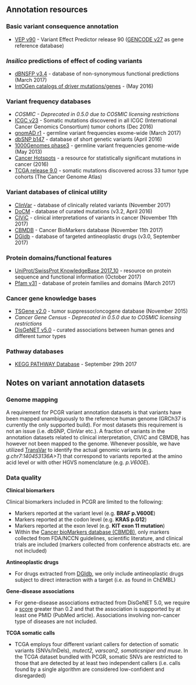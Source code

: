 ## Annotation resources

### Basic variant consequence annotation
  * [VEP v90](http://www.ensembl.org/info/docs/tools/vep/index.html) - Variant Effect Predictor release 90 ([GENCODE v27](https://www.gencodegenes.org/releases/27.html) as gene reference database)

###  *Insilico* predictions of effect of coding variants
  * [dBNSFP v3.4](https://sites.google.com/site/jpopgen/dbNSFP) - database of non-synonymous functional predictions (March 2017)
  * [IntOGen catalogs of driver mutations/genes](https://www.intogen.org/downloads) - (May 2016)

###  Variant frequency databases
  * *COSMIC - Deprecated in 0.5.0 due to COSMIC licensing restrictions*
  * [ICGC v23](https://dcc.icgc.org/) - Somatic mutations discovered in all ICGC (International Cancer Genomics Consortium) tumor cohorts (Dec 2016)
  * [gnomAD r1](http://exac.broadinstitute.org/) - germline variant frequencies exome-wide (March 2017)
  * [dbSNP b147](http://www.ncbi.nlm.nih.gov/SNP/) - database of short genetic variants (April 2016)
  * [1000Genomes phase3](ftp://ftp.1000genomes.ebi.ac.uk/vol1/ftp/release/20130502/) - germline variant frequencies genome-wide (May 2013)
  * [Cancer Hotspots](http://cancerhotspots.org) - a resource for statistically significant mutations in cancer (2016)
  * [TCGA release 9.0](https://portal.gdc.cancer.gov/) - somatic mutations discovered across 33 tumor type cohorts (The Cancer Genome Atlas)

### Variant databases of clinical utility
  * [ClinVar](http://www.ncbi.nlm.nih.gov/clinvar/) - database of clinically related variants (November 2017)
  * [DoCM](http://docm.genome.wustl.edu) - database of curated mutations (v3.2, April 2016)
  * [CIViC](http://civic.genome.wustl.edu) - clinical interpretations of variants in cancer (November 11th 2017)
  * [CBMDB](http://www.cancergenomeinterpreter.org/biomarkers) - Cancer BioMarkers database (November 11th 2017)
  * [DGIdb](http://dgidb.genome.wustl.edu) - database of targeted antineoplastic drugs (v3.0, September 2017)

### Protein domains/functional features
  * [UniProt/SwissProt KnowledgeBase 2017_10](http://www.uniprot.org) - resource on protein sequence and functional information (October 2017)
  * [Pfam v31](http://pfam.xfam.org) - database of protein families and domains (March 2017)

### Cancer gene knowledge bases
  * [TSGene v2.0](http://bioinfo.mc.vanderbilt.edu/TSGene/) - tumor suppressor/oncogene database (November 2015)
  * *Cancer Gene Census - Deprecated in 0.5.0 due to COSMIC licensing restrictions*
  * [DisGeNET v5.0](http://www.disgenet.org) - curated associations between human genes and different tumor types

### Pathway databases
  * [KEGG PATHWAY Database](http://www.genome.jp/kegg/pathway.htm) - September 29th 2017

## Notes on variant annotation datasets

### Genome mapping

A requirement for PCGR variant annotation datasets is that variants have been mapped unambiguously to the reference human genome (GRCh37 is currently the only supported build). For most datasets this requirement is not an issue (i.e. dbSNP, ClinVar etc.). A fraction of variants in the annotation datasets related to clinical interpretation, CIViC and CBMDB, has however not been mapped to the genome. Whenever possible, we have utilized [TransVar](http://bioinformatics.mdanderson.org/transvarweb/) to identify the actual genomic variants (e.g. _g.chr7:140453136A>T_) that correspond to variants reported at the amino acid level or with other HGVS nomenclature (e.g. _p.V600E_).

### Data quality

__Clinical biomarkers__

Clinical biomarkers included in PCGR are limited to the following:

* Markers reported at the variant level (e.g. __BRAF p.V600E__)
* Markers reported at the codon level (e.g. __KRAS p.G12__)
* Markers reported at the exon level (e.g. __KIT exon 11 mutation__)
* Within the [Cancer bioMarkers database (CBMDB)](https://www.cancergenomeinterpreter.org/biomarkers), only markers collected from FDA/NCCN guidelines, scientific literature, and clinical trials are included (markers collected from conference abstracts etc. are not included)

__Antineoplastic drugs__

- For drugs extracted from [DGIdb](http://dgidb.genome.wustl.edu), we only include antineoplastic drugs subject to direct interaction with a target (i.e. as found in ChEMBL)

__Gene-disease associations__

- For gene-disease associations extracted from DisGeNET 5.0, we require a [score](http://www.disgenet.org/web/DisGeNET/menu/dbinfo#score) greater than 0.2 and that the association is suppported by at least one PMID (PubMed article). Associations involving non-cancer type of diseases are not included.

__TCGA somatic calls__

- TCGA employs four different variant callers for detection of somatic variants (SNVs/InDels), _mutect2, varscan2, somaticsniper and muse_. In the TCGA dataset bundled with PCGR, somatic SNVs are restricted to those that are detected by at least two independent callers (i.e. calls found by a single algorithm are considered low-confident and disregarded)

<!--__COSMIC variants__

The COSMIC dataset that is part of the PCGR annotation bundle is the subset of variants that satisfy the following criteria:

* __Mutation somatic status__ is either '_confirmed_somatic_' or '_reported_in_another_cancer_sample_as_somatic_'.
* __Site/histology__ must be known and the sample must come from a malignant tumor (i.e. not polyps/adenomas, which are also found in COSMIC)-->
